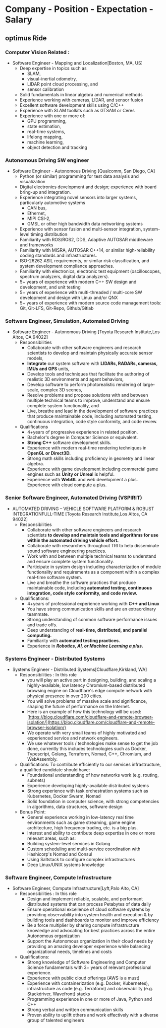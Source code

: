 # Company - Position - Expectation - Salary

## optimus Ride

###  Computer Vision Related :
- Software Engineer - Mapping and Localization[Boston, MA, US]
  - Deep expertise in topics such as 
    + SLAM, 
    + visual-inertial odometry, 
    + LIDAR point cloud processing, and 
    + sensor calibration
  - Solid fundamentals in linear algebra and numerical methods
  - Experience working with cameras, LIDAR, and sensor fusion
  - Excellent software development skills using C/C++
  - Experience with SLAM toolkits such as GTSAM or Ceres
  - Experience with one or more of: 
    + GPU programming, 
    + state estimation, 
    + real-time systems, 
    + lifelong mapping, 
    + machine learning, 
    + object detection and tracking

### Autonomous Driving SW engineer
- Software Engineer - Autonomous Driving [Qualcomm, San Diego, CA]
  - Python (or similar) programming for test data analysis and visualization
  - Digital electronics development and design; experience with board bring-up and integration.
  - Experience integrating novel sensors into larger systems, particularly automotive systems
    + CAN bus, 
    + Ethernet, 
    + MIPI CSI-2, 
    + GMSL or other high bandwidth data networking systems
  - Experience with sensor fusion and multi-sensor integration, system-level timing distribution
  - Familiarity with ROS/ROS2, DDS, Adaptive AUTOSAR middleware and frameworks
  - Familiarity with MISRA, AUTOSAR C++14, or similar high-reliability coding standards and infrastructures.
  - ISO-26262 ASIL requirements, or similar risk classification, and system development compliance approaches.
  - Familiarity with electronics, electronic test equipment (oscilloscopes, spectrum analyzers, digital data analyzers).
  - 5+ years of experience with modern C++ SW design and development, and unit testing
  - 5+ years of experience with multi-threaded / multi-core SW development and design with Linux and/or QNX
  - 5+ years of experience with modern source code management tools: Git, Git-LFS, Git-Repo, Github/Gitlab
  
  
### Software Engineer, Simulation, Automated Driving
- Software Engineer - Autonomous Driving [Toyota Research Institute,Los Altos, CA 94022]
  + Responsibilities
    - Collaborate with other software engineers and research scientists to develop and maintain physically accurate sensor models,
    - __Integrate__ our system software with __LIDARs, RADARs, cameras, IMUs and GPS__ units,
    - Develop tools and techniques that facilitate the authoring of realistic 3D environments and agent behaviors,
    - Develop software to perform photorealistic rendering of large-scale, complex 3D scenes,
    - Resolve problems and propose solutions with and between multiple technical teams to improve, understand and ensure complete system functionality, and
    - Live, breathe and lead in the development of software practices that produce maintainable code, including automated testing, continuous integration, code style conformity, and code review.
  + Qualifications
    - 4+years of progressive experience in related position.
    - Bachelor's degree in Computer Science or equivalent.
    - __Strong C++__ software development skills.
    - Experience with modern real-time rendering techniques in __OpenGL or Direct3D.__
    - Strong math skills including proficiency in geometry and linear algebra.
    - Experience with game development including commercial game engines such as __Unity or Unreal__ is helpful.
    - Experience with __WebGL__ and web development a plus. Experience with cloud compute a plus.
    
### Senior Software Engineer, Automated Driving (VSPIRIT)
- AUTOMATED DRIVING – VEHICLE SOFTWARE PLATFORM & ROBUST INTEGRATIONFULL-TIME [Toyota Research Institute,Los Altos, CA 94022]
  + Responsibilities
    - Collaborate with other software engineers and research scientists __to develop and maintain tools and algorithms for use within the automated driving vehicle effort.__
    - Collaborate with researchers throughout TRI to help disseminate sound software engineering practices.
    - Work with and between multiple technical teams to understand and ensure complete system functionality.
    - Participate in system design including characterization of module functionality and requirements as a component within a complex real-time software system.
    - Live and breathe the software practices that produce maintainable code, including __automated testing, continuous integration, code style conformity, and code review.__
  + Qualifications:
    - 4+years of professional experience working with __C++ and Linux__
    - You have strong communication skills and are an extraordinary teammate.
    - Strong understanding of common software performance issues and trade offs.
    - Deep understanding of __real-time, distributed, and parallel computing.__
    - Familiarity with __automated testing practices.__
    - Experience in __*Robotics, AI, or Machine Learning a plus.*__

### Systems Engineer - Distributed Systems
- Systems Engineer - Distributed Systems[Cloudflare,Kirkland, WA]
  + Responsibilities : In this role
    - you will play an active part in designing, building, and scaling a highly-available, low latency Chromium-based distributed browsing engine on Cloudflare's edge compute network with physical presence in over 200 cities. 
    - You will solve problems of massive scale and significance, shaping the future of performance on the Internet. 
    - Here is an example of how this technology will be used: [https://blog.cloudflare.com/cloudflare-and-remote-browser-isolation/](https://blog.cloudflare.com/cloudflare-and-remote-browser-isolation/)
    - We operate with very small teams of highly motivated and experienced service and network engineers. 
    - We use whatever tools / technologies make sense to get the job done, currently this includes technologies such as Docker, Typescript, Golang, Terraform, Nomad, C++, Chromium, and WebAssembly.
  + Qualifications:   To contribute efficiently to our services infrastructure, a qualified candidate should have: 
    - Foundational understanding of how networks work (e.g. routing, subnets)
    - Experience developing highly-available distributed systems
    - Strong experience with task orchestration systems such as Kubernetes, Docker Swarm, Nomad
    - Solid foundation in computer science, with strong competencies in algorithms, data structures, software design
  + Bonus Point:  
    - General experience working in low-latency real time environments such as game streaming, game engine architecture, high frequency trading, etc. is a big plus.
    - Interest and ability to contribute deep expertise in one or more relevant areas, such as:
    - Building system-level services in Golang
    - Custom scheduling and multi-service coordination with Hashicorp's Nomad and Consul
    - Using Saltstack to configure complex infrastructures
    - Deep Linux/UNIX systems knowledge

### Software Engineer, Compute Infrastructure
- Software Engineer, Compute Infrastructure[Lyft,Palo Alto, CA]
  + Responsibilities : In this role
    - Design and implement reliable, scalable, and performant distributed systems that can process Petabytes of data daily
    - Ensure operational excellence of cloud software systems by providing observability into system health and execution & by building tools and dashboards to monitor and improve efficiency
    - Be a force multiplier by sharing compute infrastructure knowledge and advocating for best practices across the entire Autonomous organization
    - Support the Autonomous organization in their cloud needs by providing an amazing developer experience while balancing organizational needs, timelines and costs
  + Qualifications:   
    - Strong knowledge of Software Engineering and Computer Science fundamentals with 3+ years of relevant professional experience.
    - Experience with public cloud offerings (AWS is a must)
    - Experience with containerization (e.g. Docker, Kubernetes), infrastructure as code (e.g. Terraform) and observability (e.g. Stackdriver, Wavefront) stacks
    - Programming experience in one or more of Java, Python and C++
    - Strong verbal and written communication skills
    - Proven ability to uplift others and work effectively with a diverse group of talented engineers
